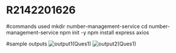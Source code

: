 # R2142201626
#commands used
mkdir number-management-service
cd number-management-service
npm init -y
npm install express axios

#sample outputs
![output1(Ques1)](https://github.com/SinghSahabbb/R2142201626/assets/99485337/673c633d-5a10-4042-9c1b-059b953c1adb)
![output2(Ques1)](https://github.com/SinghSahabbb/R2142201626/assets/99485337/1712903b-b8f5-4c98-bd9e-de14c904c63f)



